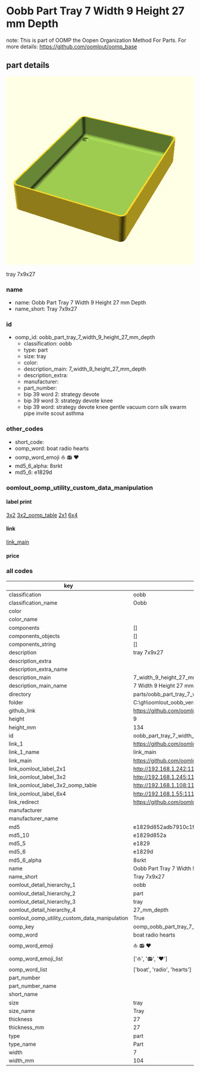 # Oobb Part Tray 7 Width 9 Height 27 mm Depth  

note: This is part of OOMP the Oopen Organization Method For Parts. For more details: https://github.com/oomlout/oomp_base

##  part details
  

[![](3dpr.png)](3dpr.png)

tray 7x9x27



### name
* name: Oobb Part Tray 7 Width 9 Height 27 mm Depth
* name_short: Tray 7x9x27 
### id
* oomp_id: oobb_part_tray_7_width_9_height_27_mm_depth
  * classification: oobb
  * type: part
  * size: tray
  * color: 
  * description_main: 7_width_9_height_27_mm_depth
  * description_extra: 
  * manufacturer: 
  * part_number: 
  * bip 39 word 2: strategy devote
  * bip 39 word 3: strategy devote knee
  * bip 39 word: strategy devote knee gentle vacuum corn silk swarm pipe invite scout asthma

### other_codes
* short_code: 
* oomp_word: boat radio hearts
* oomp_word_emoji :boat: :radio: :hearts:
* md5_6_alpha: 8srkt
* md5_6: e1829d






### oomlout_oomp_utility_custom_data_manipulation
#### label print
[3x2](http://192.168.1.245:1112/?label=oomp%208srkt)
[3x2_oomp_table](http://192.168.1.108:1112/?label=oomp%208srkt)
[2x1](http://192.168.1.242:1112/?label=oomp%208srkt)
[6x4](http://192.168.1.55:1112/?label=oomp%208srkt)    

#### link

[link_main](https://github.com/oomlout/oomlout_oobb_version_4_generated_parts/tree/main/navigation_oomp/oobb/part/tray/7_width_9_height_27_mm_depth/part)                              

#### price







### all codes 
| key | value |  
| --- | --- |  
| classification | oobb |  
| classification_name | Oobb |  
| color |  |  
| color_name |  |  
| components | [] |  
| components_objects | [] |  
| components_string | [] |  
| description | tray 7x9x27 |  
| description_extra |  |  
| description_extra_name |  |  
| description_main | 7_width_9_height_27_mm_depth |  
| description_main_name | 7 Width 9 Height 27 mm Depth |  
| directory | parts/oobb_part_tray_7_width_9_height_27_mm_depth |  
| folder | C:\gh\oomlout_oobb_version_4_generated_parts\parts\oobb_part_tray_7_width_9_height_27_mm_depth |  
| github_link | https://github.com/oomlout/oomlout_oomp_part_src/tree/main/parts/oobb_part_tray_7_width_9_height_27_mm_depth |  
| height | 9 |  
| height_mm | 134 |  
| id | oobb_part_tray_7_width_9_height_27_mm_depth |  
| link_1 | https://github.com/oomlout/oomlout_oobb_version_4_generated_parts/tree/main/navigation_oomp/oobb/part/tray/7_width_9_height_27_mm_depth/part |  
| link_1_name | link_main |  
| link_main | https://github.com/oomlout/oomlout_oobb_version_4_generated_parts/tree/main/navigation_oomp/oobb/part/tray/7_width_9_height_27_mm_depth/part |  
| link_oomlout_label_2x1 | http://192.168.1.242:1112/?label=oomp%208srkt |  
| link_oomlout_label_3x2 | http://192.168.1.245:1112/?label=oomp%208srkt |  
| link_oomlout_label_3x2_oomp_table | http://192.168.1.108:1112/?label=oomp%208srkt |  
| link_oomlout_label_6x4 | http://192.168.1.55:1112/?label=oomp%208srkt |  
| link_redirect | https://github.com/oomlout/oomlout_oobb_version_4_generated_parts/tree/main/parts/oobb_tray_07_09_27 |  
| manufacturer |  |  
| manufacturer_name |  |  
| md5 | e1829d852adb7910c1f84612f70f36b6 |  
| md5_10 | e1829d852a |  
| md5_5 | e1829 |  
| md5_6 | e1829d |  
| md5_6_alpha | 8srkt |  
| name | Oobb Part Tray 7 Width 9 Height 27 mm Depth |  
| name_short | Tray 7x9x27  |  
| oomlout_detail_hierarchy_1 | oobb |  
| oomlout_detail_hierarchy_2 | part |  
| oomlout_detail_hierarchy_3 | tray |  
| oomlout_detail_hierarchy_4 | 27_mm_depth |  
| oomlout_oomp_utility_custom_data_manipulation | True |  
| oomp_key | oomp_oobb_part_tray_7_width_9_height_27_mm_depth |  
| oomp_word | boat radio hearts |  
| oomp_word_emoji | :boat: :radio: :hearts: |  
| oomp_word_emoji_list | [':boat:', ':radio:', ':hearts:'] |  
| oomp_word_list | ['boat', 'radio', 'hearts'] |  
| part_number |  |  
| part_number_name |  |  
| short_name |  |  
| size | tray |  
| size_name | Tray |  
| thickness | 27 |  
| thickness_mm | 27 |  
| type | part |  
| type_name | Part |  
| width | 7 |  
| width_mm | 104 |  
